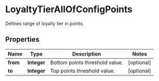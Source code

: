 

# LoyaltyTierAllOfConfigPoints

Defines range of loyalty tier in points.

## Properties

| Name | Type | Description | Notes |
|------------ | ------------- | ------------- | -------------|
|**from** | **Integer** | Bottom points threshold value. |  [optional] |
|**to** | **Integer** | Top points threshold value. |  [optional] |



